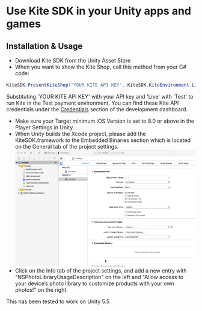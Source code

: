 # Use Kite SDK in your Unity apps and games

## Installation & Usage

 - Download Kite SDK from the Unity Asset Store
 - When you want to show the Kite Shop, call this method from your C# code:
 ```cs
 KiteSDK.PresentKiteShop("YOUR KITE API KEY", KiteSDK.KiteEnvironment.Live);
 ```
 Substituting 'YOUR KITE API KEY' with your API key and 'Live' with 'Test' to run Kite in the Test payment environment. You can find these Kite API credentials under the [Credentials](https://www.kite.ly/accounts/credentials/) section of the development dashboard.
 - Make sure your Target minimum iOS Version is set to 8.0 or above in the Player Settings in Unity.
 - When Unity builds the Xcode project, please add the KiteSDK.framework to the Embedded Binaries section which is located on the General tab of the project settings.
![Add Kite.framework to Embedded Binaries ](add_framework.gif)
- Click on the Info tab of the project settings, and add a new entry with "NSPhotoLibraryUsageDescription" on the left and "Allow access to your device’s photo library to customize products with your own photos!" on the right.

This has been tested to work on Unity 5.5
